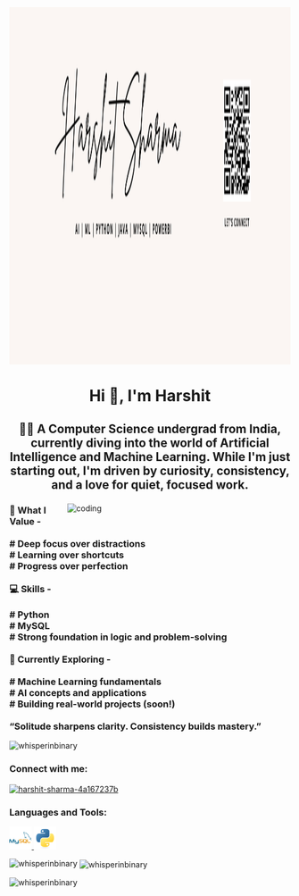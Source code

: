 <p><img align="center" width="1280" height="640" src="Github Banner 2.png"/></p>
<h1 align="center">Hi 👋, I'm Harshit</h1>
<h2 align="center"><p>👨‍💻 A Computer Science undergrad from India, currently diving into the world of Artificial Intelligence and Machine Learning. While I'm just starting out, I'm driven by curiosity, consistency, and a love for quiet, focused work.</p></h2>
<img align="right" alt="coding" width="400" src="https://backiee.com/static/wallpapers/1000x563/396529.jpg"/></p>

<h3 align="left"><p>🧠 What I Value -<br><br># Deep focus over distractions<br># Learning over shortcuts<br># Progress over perfection<br><br>💻 Skills -<br><br># Python<br># MySQL<br># Strong foundation in logic and problem-solving<br><br>🚀 Currently Exploring -<br><br># Machine Learning fundamentals<br># AI concepts and applications<br># Building real-world projects (soon!)<br><br>“Solitude sharpens clarity. Consistency builds mastery.”</p></h3>


<p align="left"> <img src="https://komarev.com/ghpvc/?username=whisperinbinary&label=Profile%20views&color=0e75b6&style=flat" alt="whisperinbinary" /> </p>

<h3 align="left">Connect with me:</h3>
<p align="left">
<a href="https://linkedin.com/in/harshit-sharma-4a167237b" target="blank"><img align="center" src="https://raw.githubusercontent.com/rahuldkjain/github-profile-readme-generator/master/src/images/icons/Social/linked-in-alt.svg" alt="harshit-sharma-4a167237b" height="30" width="40" /></a>
</p>

<h3 align="left">Languages and Tools:</h3>
<p align="left"> <a href="https://www.mysql.com/" target="_blank" rel="noreferrer"> <img src="https://raw.githubusercontent.com/devicons/devicon/master/icons/mysql/mysql-original-wordmark.svg" alt="mysql" width="40" height="40"/> </a> <a href="https://www.python.org" target="_blank" rel="noreferrer"> <img src="https://raw.githubusercontent.com/devicons/devicon/master/icons/python/python-original.svg" alt="python" width="40" height="40"/> </a> </p>

<p><img align="left" src="https://github-readme-stats.vercel.app/api/top-langs?username=whisperinbinary&show_icons=true&locale=en&layout=compact" alt="whisperinbinary" /></p>

<p>&nbsp;<img align="center" src="https://github-readme-stats.vercel.app/api?username=whisperinbinary&show_icons=true&locale=en" alt="whisperinbinary" /></p>

<p><img align="center" src="https://github-readme-streak-stats.herokuapp.com/?user=whisperinbinary&" alt="whisperinbinary" /></p>
